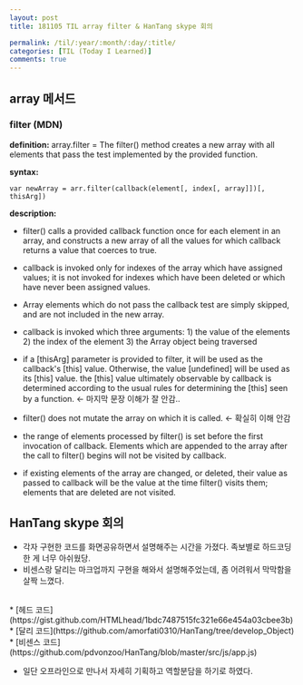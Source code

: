 ```yaml
---
layout: post
title: 181105 TIL array filter & HanTang skype 회의

permalink: /til/:year/:month/:day/:title/
categories: [TIL (Today I Learned)]
comments: true
---
```


## array 메서드

### filter (MDN)
**definition:** 
array.filter = The filter() method creates a new array with all elements that pass the test implemented by the provided function. <br>

**syntax:** 

```text
var newArray = arr.filter(callback(element[, index[, array]])[, thisArg])
```

**description:**
- filter() calls a provided callback function once for each element in an array, and constructs a new array of all the values for which callback returns a value that coerces to true.

- callback is invoked only for indexes of the array which have assigned values; it is not invoked for indexes which have been deleted or which have never been assigned values. 

- Array elements which do not pass the callback test are simply skipped, and are not included in the new array.

- callback is invoked which three arguments: 1) the value of the elements 2) the index of the element 3) the Array object being traversed

- if a [thisArg] parameter is provided to filter, it will be used as the callback's [this] value. Otherwise, the value [undefined] will be used as its [this] value. the [this] value ultimately observable by callback is determined according to the usual rules for determining the [this] seen by a function. <- 마지막 문장 이해가 잘 안감.. 

- filter() does not mutate the array on which it is called. <- 확실히 이해 안감

- the range of elements processed by filter() is set before the first invocation of callback. Elements which are appended to the array after the call to filter() begins will not be visited by callback.

- if existing elements of the array are changed, or deleted, their value as passed to callback will be the value at the time filter() visits them; elements that are deleted are not visited.


## HanTang skype 회의
- 각자 구현한 코드를 화면공유하면서 설명해주는 시간을 가졌다. 족보별로 하드코딩한 게 너무 아쉬웠당.
- 비센스랑 달리는 마크업까지 구현을 해와서 설명해주었는데, 좀 어려워서 막막함을 살짝 느꼈다. 
<br>
    * [헤드 코드](https://gist.github.com/HTMLhead/1bdc7487515fc321e66e454a03cbee3b)
<br>
    * [달리 코드](https://github.com/amorfati0310/HanTang/tree/develop_Object)
<br>
    * [비센스 코드](https://github.com/pdvonzoo/HanTang/blob/master/src/js/app.js)

- 일단 오프라인으로 만나서 자세히 기획하고 역할분담을 하기로 하였다. 
